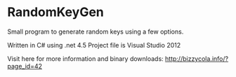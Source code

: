 RandomKeyGen
============

Small program to generate random keys using a few options.

Written in C# using .net 4.5
Project file is Visual Studio 2012

Visit here for more information and binary downloads: http://bizzycola.info/?page_id=42
